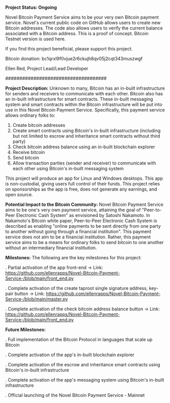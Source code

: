 **Project Status: Ongoing**

Novel Bitcoin Payment Service aims to be your very own Bitcoin payment service. Novel's current public code on GitHub allows users to create new Bitcoin addresses. The code also allows users to verify the current balance associated with a Bitcoin address. This is a proof of concept. Bitcoin Testnet version is used here. 

If you find this project beneficial, please support this project.

Bitcoin donation: bc1qrxl9f0vjue2r6ckujh8qv05j2cqt343muszwgf


Ellen Red, 
Project Lead/Lead Developer

####################################

**Project Description:**
Unknown to many, Bitcoin has an in-built infrastructure for senders and receivers to communicate with each other. Bitcoin also has an in-built infrastructure for smart contracts. These in-built messaging system and smart contracts within the Bitcoin infrastructure will be put into use in this Novel Bitcoin Payment Service. Specifically, this payment service allows ordinary folks to:
1. Create bitcoin addresses
2. Create smart contracts using Bitcoin's in-built infrastructure (including but not limited to escrow and inheritance smart contracts without third party)
3. Check bitcoin address balance using an in-built blockchain explorer
4. Receive bitcoin
5. Send bitcoin
6. Allow transaction parties (sender and receiver) to communicate with each other using Bitcoin's in-built messaging system

This project will produce an app for Linux and Windows desktops. This app is non-custodial, giving users full control of their funds. This project relies on sponsorships as the app is free, does not generate any earnings, and open source.


**Potential Impact to the Bitcoin Community:**
Novel Bitcoin Payment Service aims to be one's very own payment service, attaining the goal of "Peer-to-Peer Electronic Cash System" as envisioned by Satoshi Nakamoto. In Nakamoto's Bitcoin white paper, Peer-to-Peer Electronic Cash System is described as enabling "online payments to be sent directly from one party to another without going through a financial institution". This payment service does not aim to be a financial institution. Rather, this payment service aims to be a means for ordinary folks to send bitcoin to one another without an intermediary financial institution.



**Milestones:**
The following are the key milestones for this project:

. Partial activation of the app front-end -> Link: https://github.com/ellenrapps/Novel-Bitcoin-Payment-Service-/blob/main/front_end.py

. Complete activation of the create taproot single signature address, key-pair button -> Link: https://github.com/ellenrapps/Novel-Bitcoin-Payment-Service-/blob/main/master.py

. Complete activation of the check bitcoin address balance button -> Link: https://github.com/ellenrapps/Novel-Bitcoin-Payment-Service-/blob/main/front_end.py



**Future Milestones:**

. Full implementation of the Bitcoin Protocol in languages that scale up Bitcoin

. Complete activation of the app's in-built blockchain explorer

. Complete activation of the escrow and inheritance smart contracts using Bitcoin's in-built infrastructure

. Complete activation of the app's messaging system using Bitcoin's in-built infrastructure

. Official launching of the Novel Bitcoin Payment Service - Mainnet


